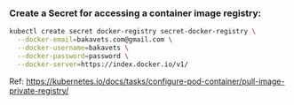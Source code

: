 ### Create a Secret for accessing a container image registry:

```bash
kubectl create secret docker-registry secret-docker-registry \
  --docker-email=bakavets.com@gmail.com \
  --docker-username=bakavets \
  --docker-password=password \
  --docker-server=https://index.docker.io/v1/
```
Ref: https://kubernetes.io/docs/tasks/configure-pod-container/pull-image-private-registry/
